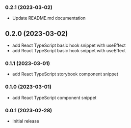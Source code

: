 ### 0.2.1 (2023-03-02)
- Update README.md documentation

## 0.2.0 (2023-03-02)
- add React TypeScript basic hook snippet with useEffect
- add React TypeScript basic hook snippet with useEffect

### 0.1.1 (2023-03-01)
- add React TypeScript storybook component snippet

### 0.1.0 (2023-03-01)
- add React TypeScript component snippet

### 0.0.1 (2023-02-28)
- Initial release